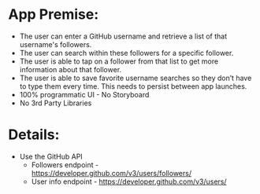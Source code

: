 
# App Premise:

- The user can enter a GitHub username and retrieve a list of that username's followers.
- The user can search within these followers for a specific follower.
- The user is able to tap on a follower from that list to get more information about that follower. 
- The user is able to save favorite username searches so they don’t have to type them every time. This needs to persist between app launches.
- 100% programmatic UI - No Storyboard
- No 3rd Party Libraries



# Details:

- Use the GitHub API
    - Followers endpoint - https://developer.github.com/v3/users/followers/
    - User info endpoint - https://developer.github.com/v3/users/
